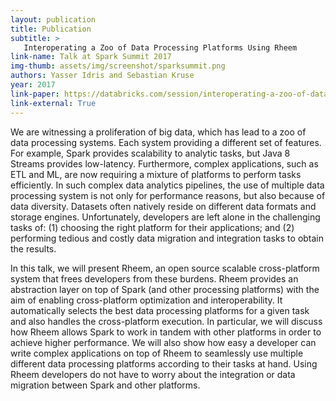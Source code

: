 ```yaml
---
layout: publication
title: Publication
subtitle: >
   Interoperating a Zoo of Data Processing Platforms Using Rheem
link-name: Talk at Spark Summit 2017
img-thumb: assets/img/screenshot/sparksummit.png
authors: Yasser Idris and Sebastian Kruse
year: 2017
link-paper: https://databricks.com/session/interoperating-a-zoo-of-data-processing-platforms-using-rheem
link-external: True 
---
```


We are witnessing a proliferation of big data, which has lead to a zoo of data processing systems. Each system providing a different set of features. For example, Spark provides scalability to analytic tasks, but Java 8 Streams provides low-latency. Furthermore, complex applications, such as ETL and ML, are now requiring a mixture of platforms to perform tasks efficiently. In such complex data analytics pipelines, the use of multiple data processing system is not only for performance reasons, but also because of data diversity. Datasets often natively reside on different data formats and storage engines. Unfortunately, developers are left alone in the challenging tasks of: (1) choosing the right platform for their applications; and (2) performing tedious and costly data migration and integration tasks to obtain the results.

In this talk, we will present Rheem, an open source scalable cross-platform system that frees developers from these burdens. Rheem provides an abstraction layer on top of Spark (and other processing platforms) with the aim of enabling cross-platform optimization and interoperability. It automatically selects the best data processing platforms for a given task and also handles the cross-platform execution. In particular, we will discuss how Rheem allows Spark to work in tandem with other platforms in order to achieve higher performance. We will also show how easy a developer can write complex applications on top of Rheem to seamlessly use multiple different data processing platforms according to their tasks at hand. Using Rheem developers do not have to worry about the integration or data migration between Spark and other platforms.
